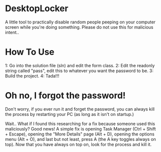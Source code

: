 # DesktopLocker
A little tool to practically disable random people peeping on your computer screen while you're doing something.
Please do not use this for malicious intent..

# How To Use
1: Go into the solution file (sln) and edit the form class.
2: Edit the readonly string called "pass", edit this to whatever you want the password to be.
3: Build the project.
4: Tada!!!

# Oh no, I forgot the password!
Don't worry, if you ever run it and forget the password, you can always kill the process by restarting your PC (as long as it isn't on startup.)

Wait.. What if I found this researching for a fix because someone used this maliciously?
Good news! A simple fix is opening Task Manager (Ctrl + Shift + Escape), opening the "More Details" page (Alt + D), opening the options menu (Alt + O), and last but not least, press A (the A key toggles always on top). Now that you have always on top on, look for the process and kill it.
